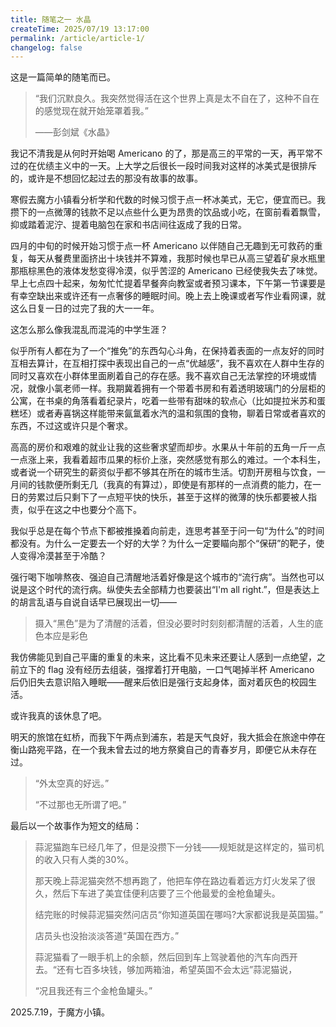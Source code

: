 ```yaml
---
title: 随笔之一 水晶
createTime: 2025/07/19 13:17:00
permalink: /article/article-1/
changelog: false
---
```


这是一篇简单的随笔而已。

> “我们沉默良久。我突然觉得活在这个世界上真是太不自在了，这种不自在的感觉现在就开始笼罩着我。”
>
> ——彭剑斌《水晶》

我记不清我是从何时开始喝 Americano 的了，那是高三的平常的一天，再平常不过的在优绩主义中的一天。上大学之后很长一段时间我对这样的冰美式是很排斥的，或许是不想回忆起过去的那没有故事的故事。

寒假去魔方小镇看分析学和代数的时候习惯于点一杯冰美式，无它，便宜而已。我攒下的一点微薄的钱款不足以点些什么更为昂贵的饮品或小吃，在窗前看着飘雪，抑或踏着泥泞、提着电脑包在家和书店间往返成了我的日常。

四月的中旬的时候开始习惯于点一杯 Americano 以伴随自己无趣到无可救药的重复，每天从餐费里面挤出十块钱并不算难，我那时候也早已从高三望着矿泉水瓶里那瓶棕黑色的液体发愁变得冷漠，似乎苦涩的 Americano 已经使我失去了味觉。早上七点四十起来，匆匆忙忙提着早餐奔向教室或者预习课本，下午第一节课要是有幸空缺出来或许还有一点奢侈的睡眠时间。晚上去上晚课或者写作业看网课，就这么日复一日的过完了我的大一一年。

这怎么那么像我混乱而混沌的中学生涯？

似乎所有人都在为了一个“推免”的东西勾心斗角，在保持着表面的一点友好的同时互相去算计，在互相打探中表现出自己的一点“优越感”，我不喜欢在人群中生存的同时又喜欢在小群体里面刷着自己的存在感。我不喜欢自己无法掌控的环境或情况，就像小氯老师一样。我期冀着拥有一个带着书房和有着透明玻璃门的分层柜的公寓，在书桌的角落看着纪录片，吃着一些带有甜味的软点心（比如提拉米苏和蛋糕坯）或者寿喜锅这样能带来氤氲着水汽的温和氛围的食物，聊着日常或者喜欢的东西，不过这或许只是个奢求。

高高的房价和艰难的就业让我的这些奢求望而却步。水果从十年前的五角一斤一点一点涨上来，我看着超市瓜果的标价上涨，突然感觉有那么的难过。一个本科生，或者说一个研究生的薪资似乎都不够其在所在的城市生活。切割开房租与饮食，一月间的钱款便所剩无几（我真的有算过），即使是有那样的一点消费的能力，在一日的劳累过后只剩下了一点短平快的快乐，甚至于这样的微薄的快乐都要被人指责，似乎在这之中也要分个高下。

我似乎总是在每个节点下都被推搡着向前走，连思考甚至于问一句“为什么”的时间都没有。为什么一定要去一个好的大学？为什么一定要瞄向那个“保研”的靶子，使人变得冷漠甚至于冷酷？

强行喝下咖啡熬夜、强迫自己清醒地活着好像是这个城市的“流行病”。当然也可以说是这个时代的流行病。纵使失去全部精力也要装出“I'm all right.”，但是表达上的胡言乱语与自说自话早已展现出一切——

> 摄入“黑色”是为了清醒的活着，但没必要时时刻刻都清醒的活着，人生的底色本应是彩色

我仿佛能见到自己平庸的重复的未来，这比看不见未来还要让人感到一点绝望，之前立下的 flag 没有经历去组装，强撑着打开电脑，一口气喝掉半杯 Americano 后仍旧失去意识陷入睡眠——醒来后依旧是强行支起身体，面对着灰色的校园生活。

或许我真的该休息了吧。

明天的旅馆在虹桥，而我下午两点到浦东，若是天气良好，我大抵会在旅途中停在衡山路宛平路，在一个我未曾去过的地方祭奠自己的青春岁月，即便它从未存在过。

> “外太空真的好远。”
>
>  “不过那也无所谓了吧。”

最后以一个故事作为短文的结局：

> 蒜泥猫跑车已经几年了，但是没攒下一分钱——规矩就是这样定的，猫司机的收入只有人类的30%。
>
> 那天晚上蒜泥猫突然不想再跑了，他把车停在路边看着远方灯火发呆了很久，然后下车进了美宜佳便利店要了三个他最爱的金枪鱼罐头。
>
> 结完账的时候蒜泥猫突然问店员“你知道英国在哪吗?大家都说我是英国猫。”
>
> 店员头也没抬淡淡答道“英国在西方。”
>
> 蒜泥猫看了一眼手机上的余额，然后回到车上驾驶着他的汽车向西开去。“还有七百多块钱，够加两箱油，希望英国不会太远”蒜泥猫说，
>
> “况且我还有三个金枪鱼罐头。”

2025.7.19，于魔方小镇。
